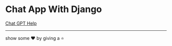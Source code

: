 # Chat App With Django

[Chat GPT Help](https://chatgpt.com/c/6884d7a4-d3e0-8001-91f8-827eb631db9e)

---

show some ❤️ by giving a ⭐